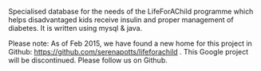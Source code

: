 Specialised database for the needs of the LifeForAChild programme which helps disadvantaged kids receive insulin and  proper management of diabetes. It is written using mysql & java.

Please note: As of Feb 2015, we have found a new home for this project in Github: https://github.com/serenapotts/lifeforachild . This Google project will be discontinued. Please follow us on Github.